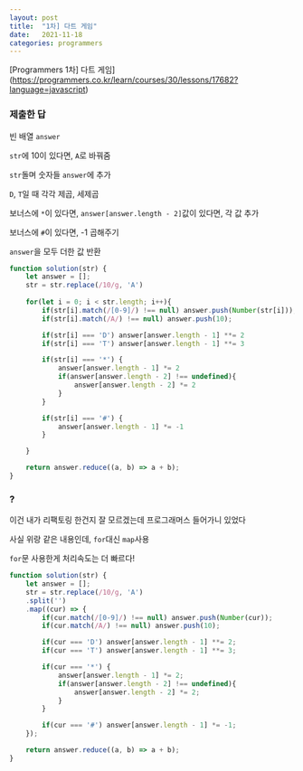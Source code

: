 ```yaml
---
layout: post
title:  "1차] 다트 게임"
date:   2021-11-18
categories: programmers
---
```

[Programmers 1차] 다트 게임](https://programmers.co.kr/learn/courses/30/lessons/17682?language=javascript)

### 제출한 답

빈 배열 `answer`

`str`에 10이 있다면, `A`로 바꿔줌

`str`돌며 숫자들 `answer`에 추가

`D`, `T`일 때 각각 제곱, 세제곱

보너스에 `*`이 있다면, `answer[answer.length - 2]`값이 있다면, 각 값 추가

보너스에 `#`이 있다면, -1 곱해주기

`answer`을 모두 더한 값 반환
```js
function solution(str) {
    let answer = [];
    str = str.replace(/10/g, 'A')
    
    for(let i = 0; i < str.length; i++){
        if(str[i].match(/[0-9]/) !== null) answer.push(Number(str[i]));
        if(str[i].match(/A/) !== null) answer.push(10);

        if(str[i] === 'D') answer[answer.length - 1] **= 2
        if(str[i] === 'T') answer[answer.length - 1] **= 3

        if(str[i] === '*') {
            answer[answer.length - 1] *= 2
            if(answer[answer.length - 2] !== undefined){
                answer[answer.length - 2] *= 2
            }
        }

        if(str[i] === '#') {
            answer[answer.length - 1] *= -1
        }

    }

    return answer.reduce((a, b) => a + b);
}
```

### ?

이건 내가 리팩토링 한건지 잘 모르겠는데 프로그래머스 들어가니 있었다

사실 위랑 같은 내용인데, `for`대신 `map`사용

`for`문 사용한게 처리속도는 더 빠르다!
```js
function solution(str) {
    let answer = [];
    str = str.replace(/10/g, 'A')
    .split('')
    .map((cur) => {
        if(cur.match(/[0-9]/) !== null) answer.push(Number(cur));
        if(cur.match(/A/) !== null) answer.push(10);

        if(cur === 'D') answer[answer.length - 1] **= 2;
        if(cur === 'T') answer[answer.length - 1] **= 3;

        if(cur === '*') {
            answer[answer.length - 1] *= 2;
            if(answer[answer.length - 2] !== undefined){
                answer[answer.length - 2] *= 2;
            }
        }

        if(cur === '#') answer[answer.length - 1] *= -1;
    });

    return answer.reduce((a, b) => a + b);
}
```
